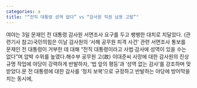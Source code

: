 ```yaml
---
categories: a
title: "“전직 대통령 성역 없다” vs “감사원 직권 남용 고발”"
---
```

여야는 3일 문재인 전 대통령 감사원 서면조사 요구를 두고 팽팽한 대치로 치달았다. (관련기사 참고)국민의힘은 이날 감사원의 ‘서해 공무원 피격 사건’ 관련 서면조사 통보를 문재인 전 대통령이 거부한 데 대해 “전직 대통령이라고 사법·감사에 성역이 있을 수는 없다”며 압박 수위를 높였다.해수부 공무원 고(故) 이대준씨 사망에 대한 감사원의 진상규명 작업에 야당이 강력하게 반발하자, ‘법 앞의 평등’과 ‘성역 없는 감사’를 강조하며 맞받았다.문 전 대통령에 대한 감사를 ‘정치 보복’으로 규정하고 반발하는 야당에 방어막을 치는 동시에,